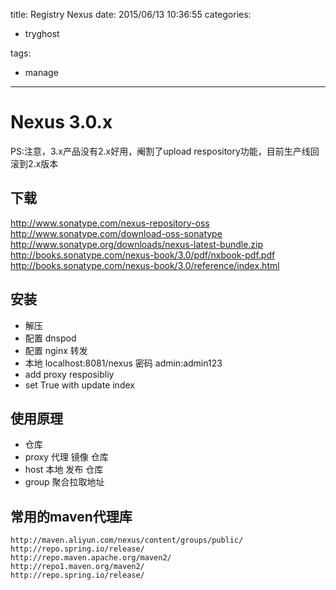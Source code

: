 title: Registry Nexus
date: 2015/06/13 10:36:55
categories:
 - tryghost

tags:
 - manage 



---

# Nexus 3.0.x

PS:注意，3.x产品没有2.x好用，阉割了upload respository功能，目前生产线回滚到2.x版本

## 下载
http://www.sonatype.com/nexus-repository-oss
http://www.sonatype.com/download-oss-sonatype
http://www.sonatype.org/downloads/nexus-latest-bundle.zip
http://books.sonatype.com/nexus-book/3.0/pdf/nxbook-pdf.pdf
http://books.sonatype.com/nexus-book/3.0/reference/index.html
## 安装 
 * 解压
 * 配置 dnspod
 * 配置 nginx 转发
 * 本地 localhost:8081/nexus 密码 admin:admin123
 * add proxy resposibliy 
 * set True with update index

## 使用原理
 * 仓库
  * proxy 代理 镜像 仓库
  * host  本地 发布 仓库
  * group 聚合拉取地址


## 常用的maven代理库
```language-bash
http://maven.aliyun.com/nexus/content/groups/public/
http://repo.spring.io/release/
http://repo.maven.apache.org/maven2/
http://repo1.maven.org/maven2/
http://repo.spring.io/release/
```




